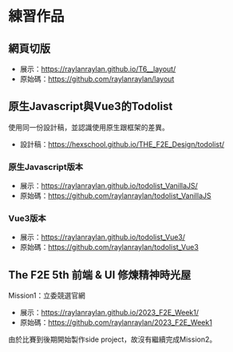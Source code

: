 # 練習作品

## 網頁切版
- 展示：https://raylanraylan.github.io/T6__layout/
- 原始碼：https://github.com/raylanraylan/layout


## 原生Javascript與Vue3的Todolist
使用同一份設計稿，並認識使用原生跟框架的差異。
- 設計稿：https://hexschool.github.io/THE_F2E_Design/todolist/

### 原生Javascript版本
- 展示：https://raylanraylan.github.io/todolist_VanillaJS/
- 原始碼：https://github.com/raylanraylan/todolist_VanillaJS

### Vue3版本
- 展示：https://raylanraylan.github.io/todolist_Vue3/
- 原始碼：https://github.com/raylanraylan/todolist_Vue3


## The F2E 5th 前端 & UI 修煉精神時光屋
Mission1：立委競選官網
- 展示：https://raylanraylan.github.io/2023_F2E_Week1/
- 原始碼：https://github.com/raylanraylan/2023_F2E_Week1

由於比賽到後期開始製作side project，故沒有繼續完成Mission2。
